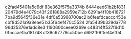 c2fad45401a5c6df
83e362f575a3374b
6444eed61b2b1831
20479d4e4079c43f
261868a2959e712b
6291a4f10b418721
7ba9d5645f36e31e
4df0a53968700ac2
b6feefdcaccc453e
cbf8d521a9a8eae5
b35f64ef470c5524
2fa5439b329da778
96d25376e1adc8e3
1190600ceee0269e
c48314ff537f6d10
0f5ccae15a181748
cf38c97779cc50be
d692f99f5ef4ef04

